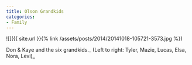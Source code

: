 ```yaml
---
title: Olson Grandkids
categories:
- Family
---
```


![]({{ site.url }}{% link /assets/posts/2014/20141018-105721-3573.jpg %})
  



Don & Kaye and the six grandkids._ (Left to right: Tyler, Mazie, Lucas, Elsa, Nora, Levi)_
